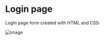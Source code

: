 # Login page

Login page form created with HTML and CSS:

![image](https://user-images.githubusercontent.com/120994185/235561131-c9338035-6aa9-40c1-9cc0-3e59ba164239.png)
